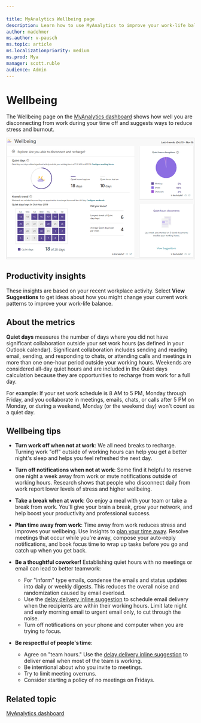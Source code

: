 ```yaml
---

title: MyAnalytics Wellbeing page
description: Learn how to use MyAnalytics to improve your work-life balance
author: madehmer
ms.author: v-pausch
ms.topic: article
ms.localizationpriority: medium 
ms.prod: Mya
manager: scott.ruble
audience: Admin
---
```


# Wellbeing

The Wellbeing page on the [MyAnalytics dashboard](dashboard-2.md) shows how well you are disconnecting from work during your time off and suggests ways to reduce stress and burnout.

![MyAnalytics Wellbeing page.](../../Images/mya/use/wellbeing.png)

## Productivity insights

These insights are based on your recent workplace activity. Select **View Suggestions** to get ideas about how you might change your current work patterns to improve your work-life balance.

## About the metrics

**Quiet days** measures the number of days where you did not have significant collaboration outside your set work hours (as defined in your Outlook calendar). Significant collaboration includes sending and reading email, sending, and responding to chats, or attending calls and meetings in more than one one-hour period outside your working hours. Weekends are considered all-day quiet hours and are included in the Quiet days calculation because they are opportunities to recharge from work for a full day.

For example: If your set work schedule is 8 AM to 5 PM, Monday through Friday, and you collaborate in meetings, emails, chats, or calls after 5 PM on Monday, or during a weekend, Monday (or the weekend day) won't count as a quiet day.

## Wellbeing tips

* **Turn work off when not at work**: We all need breaks to recharge. Turning work "off" outside of working hours can help you get a better night's sleep and helps you feel refreshed the next day.

* **Turn off notifications when not at work**: Some find it helpful to reserve one night a week away from work or mute notifications outside of working hours. Research shows that people who disconnect daily from work report lower levels of stress and higher wellbeing.

* **Take a break when at work**: Go enjoy a meal with your team or take a break from work. You'll give your brain a break, grow your network, and help boost your productivity and professional success.

* **Plan time away from work**: Time away from work reduces stress and improves your wellbeing. Use Insights to [plan your time away](../use/use-the-insights.md#plan-your-time-away). Resolve meetings that occur while you're away, compose your auto-reply notifications, and book focus time to wrap up tasks before you go and catch up when you get back.

* **Be a thoughtful coworker!** Establishing quiet hours with no meetings or email can lead to better teamwork:

  * For "inform" type emails, condense the emails and status updates into daily or weekly digests. This reduces the overall noise and randomization caused by email overload.
  * Use the [delay delivery inline suggestion](../use/mya-notifications.md#delay-delivery) to schedule email delivery when the recipients are within their working hours. Limit late night and early morning email to urgent email only, to cut through the noise.
  * Turn off notifications on your phone and computer when you are trying to focus.

* **Be respectful of people's time**:  

  * Agree on "team hours." Use the [delay delivery inline suggestion](../use/mya-notifications.md#delay-delivery) to deliver email when most of the team is working.
  * Be intentional about who you invite to meetings.
  * Try to limit meeting overruns.
  * Consider starting a policy of no meetings on Fridays.

## Related topic

[MyAnalytics dashboard](../use/dashboard-2.md)
